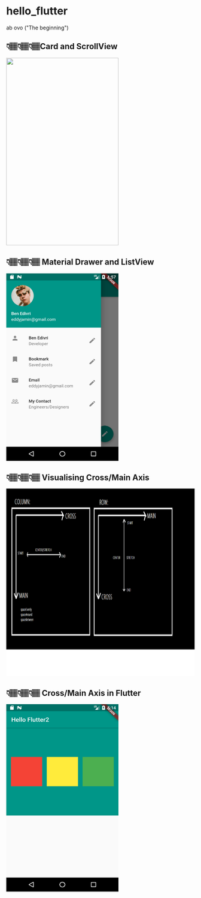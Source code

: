 # hello_flutter
 ab ovo ("The beginning")

##  👇🏽👇🏽👇🏽Card and ScrollView
<img src ="assets/card&scrollview.jpg" width="300" height="500"> 
 
##  👇🏽👇🏽👇🏽 Material Drawer and ListView
<img src ="Image/Drawer&ListView.png" width="300" height="500"> 

## 👇🏽👇🏽👇🏽 Visualising Cross/Main Axis 
<img src ="Image/CrossMain.png" width="800" height="500"> 

## 👇🏽👇🏽👇🏽 Cross/Main Axis in Flutter
<img src ="Image/Rows&Column.png" width="300" height="500"> 



